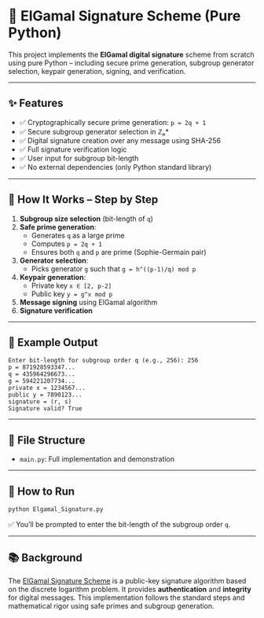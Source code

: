 # 🔐 ElGamal Signature Scheme (Pure Python)

This project implements the **ElGamal digital signature** scheme from scratch using pure Python – including secure prime generation, subgroup generator selection, keypair generation, signing, and verification.

---

## ✨ Features

- ✅ Cryptographically secure prime generation: `p = 2q + 1`
- ✅ Secure subgroup generator selection in ℤₚ\*
- ✅ Digital signature creation over any message using SHA-256
- ✅ Full signature verification logic
- ✅ User input for subgroup bit-length
- ✅ No external dependencies (only Python standard library)

---

## 📌 How It Works – Step by Step

1. **Subgroup size selection** (bit-length of `q`)
2. **Safe prime generation**:  
   - Generates `q` as a large prime  
   - Computes `p = 2q + 1`  
   - Ensures both `q` and `p` are prime (Sophie-Germain pair)
3. **Generator selection**:  
   - Picks generator `g` such that `g = h^((p-1)/q) mod p`
4. **Keypair generation**:  
   - Private key `x ∈ [2, p-2]`  
   - Public key `y = g^x mod p`
5. **Message signing** using ElGamal algorithm
6. **Signature verification**

---

## 🧪 Example Output

```
Enter bit-length for subgroup order q (e.g., 256): 256
p = 871928593347...
q = 435964296673...
g = 594221207734...
private x = 1234567...
public y = 7890123...
signature = (r, s)
Signature valid? True
```

---

## 📁 File Structure

- `main.py`: Full implementation and demonstration

---

## 🚀 How to Run

```bash
python Elgamal_Signature.py
```

✅ You’ll be prompted to enter the bit-length of the subgroup order `q`.

---

## 📚 Background

The [ElGamal Signature Scheme](https://en.wikipedia.org/wiki/ElGamal_signature_scheme) is a public-key signature algorithm based on the discrete logarithm problem. It provides **authentication** and **integrity** for digital messages. This implementation follows the standard steps and mathematical rigor using safe primes and subgroup generation.
